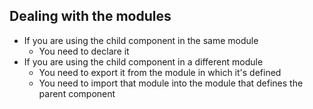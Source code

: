 ## Dealing with the modules

* If you are using the child component in the same module
    * You need to declare it
*  If you are using the child component in a different module
    * You need to export it from the module in which it's defined
    * You need to import that module into the module that defines the parent component
